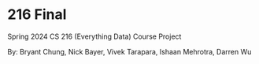 # 216 Final

Spring 2024 CS 216 (Everything Data) Course Project 

By: Bryant Chung, Nick Bayer, Vivek Tarapara, Ishaan Mehrotra, Darren Wu


